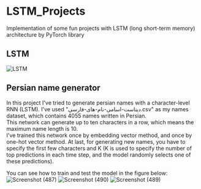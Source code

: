 # LSTM_Projects
Implementation of some fun projects with LSTM (long short-term memory) architecture by PyTorch library

## LSTM
![LSTM](https://user-images.githubusercontent.com/85555218/141677139-527a3919-d034-48e0-8a1c-833db0550cc4.png)

## Persian name generator
In this project I've tried to generate persian names with a character-level RNN (LSTM). I've used "دیتاست-اسامی-نام-های-فارسی.csv" as my names dataset, which contains 4055 names written in Persian. <br />
This network can generate up to ten characters in a row, which means the maximum name length is 10. <br />
I've trained this network once by embedding vector method, and once by one-hot vector method. At last, for generating new names, you have to specify the first few characters and K (K is used to specify the number of top predictions in each time step, and the model randomly selects one of these predictions). <br />

You can see how to train and test the model in the figure below:
![Screenshot (487)](https://user-images.githubusercontent.com/85555218/141688507-61fa2422-9621-423f-a2e7-f8a9312b24ed.png)
![Screenshot (490)](https://user-images.githubusercontent.com/85555218/141688791-b64afb30-8f0f-4823-a89d-2cb23406351f.png)
![Screenshot (489)](https://user-images.githubusercontent.com/85555218/141688512-f7362290-0923-4522-b9c3-b61e0d30e547.png)
